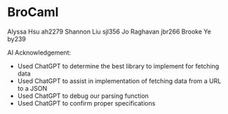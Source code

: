 # BroCaml
Alyssa Hsu ah2279
Shannon Liu sjl356
Jo Raghavan jbr266
Brooke Ye by239

AI Acknowledgement: 
- Used ChatGPT to determine the best library to implement for fetching data
- Used ChatGPT to assist in implementation of fetching data from a URL to a JSON
- Used ChatGPT to debug our parsing function
- Used ChatGPT to confirm proper specifications